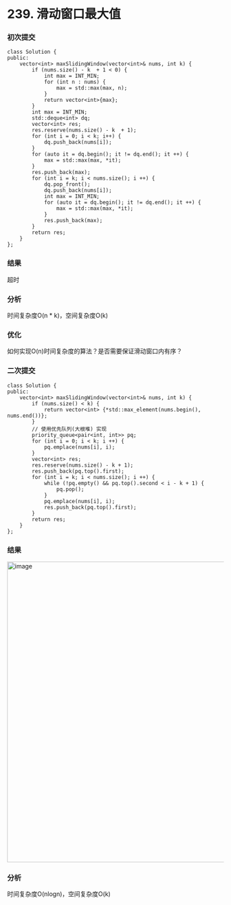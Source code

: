 # 239. 滑动窗口最大值

### 初次提交
```
class Solution {
public:
    vector<int> maxSlidingWindow(vector<int>& nums, int k) {
        if (nums.size() - k  + 1 < 0) {
            int max = INT_MIN;
            for (int n : nums) {
                max = std::max(max, n);
            }
            return vector<int>{max};
        }
        int max = INT_MIN;
        std::deque<int> dq;
        vector<int> res;
        res.reserve(nums.size() - k  + 1);
        for (int i = 0; i < k; i++) {
            dq.push_back(nums[i]);
        }
        for (auto it = dq.begin(); it != dq.end(); it ++) {
            max = std::max(max, *it);
        }
        res.push_back(max);
        for (int i = k; i < nums.size(); i ++) {
            dq.pop_front();
            dq.push_back(nums[i]);
            int max = INT_MIN;
            for (auto it = dq.begin(); it != dq.end(); it ++) {
                max = std::max(max, *it);
            }
            res.push_back(max);
        }
        return res;
    }
};
```
### 结果
超时
### 分析

时间复杂度O(n * k)，空间复杂度O(k)
### 优化
如何实现O(n)时间复杂度的算法？是否需要保证滑动窗口内有序？

### 二次提交
```
class Solution {
public:
    vector<int> maxSlidingWindow(vector<int>& nums, int k) {
        if (nums.size() < k) {
            return vector<int> {*std::max_element(nums.begin(), nums.end())};
        }
        // 使用优先队列(大根堆) 实现
        priority_queue<pair<int, int>> pq;
        for (int i = 0; i < k; i ++) {
            pq.emplace(nums[i], i);
        }
        vector<int> res;
        res.reserve(nums.size() - k + 1);
        res.push_back(pq.top().first);
        for (int i = k; i < nums.size(); i ++) {
            while (!pq.empty() && pq.top().second < i - k + 1) {
                pq.pop();
            }
            pq.emplace(nums[i], i);
            res.push_back(pq.top().first);
        }
        return res;
    }
};
```

### 结果
<img width="827" height="699" alt="image" src="https://github.com/user-attachments/assets/82900b74-c0e5-401c-944e-c07fc8213419" />

### 分析
时间复杂度O(nlogn)，空间复杂度O(k)

